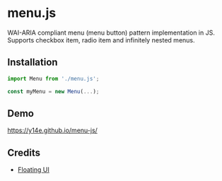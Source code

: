 # menu.js
WAI-ARIA compliant menu (menu button) pattern implementation in JS. Supports checkbox item, radio item and infinitely nested menus.
## Installation
```js
import Menu from './menu.js';

const myMenu = new Menu(...);
```
## Demo
https://y14e.github.io/menu-js/

## Credits
* [Floating UI](https://floating-ui.com/)
